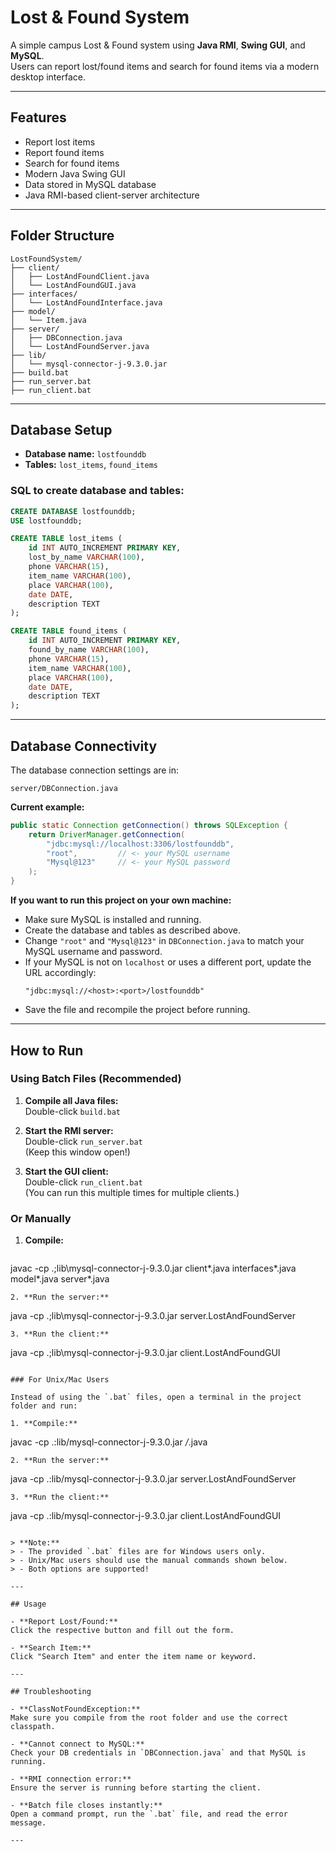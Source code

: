 # Lost & Found System

A simple campus Lost & Found system using **Java RMI**, **Swing GUI**, and **MySQL**.  
Users can report lost/found items and search for found items via a modern desktop interface.

---

## Features

- Report lost items
- Report found items
- Search for found items
- Modern Java Swing GUI
- Data stored in MySQL database
- Java RMI-based client-server architecture

---

## Folder Structure

```
LostFoundSystem/
├── client/
│   ├── LostAndFoundClient.java
│   └── LostAndFoundGUI.java
├── interfaces/
│   └── LostAndFoundInterface.java
├── model/
│   └── Item.java
├── server/
│   ├── DBConnection.java
│   └── LostAndFoundServer.java
├── lib/
│   └── mysql-connector-j-9.3.0.jar
├── build.bat
├── run_server.bat
├── run_client.bat
```

---

## Database Setup

- **Database name:** `lostfounddb`
- **Tables:** `lost_items`, `found_items`

### SQL to create database and tables:

```sql
CREATE DATABASE lostfounddb;
USE lostfounddb;

CREATE TABLE lost_items (
    id INT AUTO_INCREMENT PRIMARY KEY,
    lost_by_name VARCHAR(100),
    phone VARCHAR(15),
    item_name VARCHAR(100),
    place VARCHAR(100),
    date DATE,
    description TEXT
);

CREATE TABLE found_items (
    id INT AUTO_INCREMENT PRIMARY KEY,
    found_by_name VARCHAR(100),
    phone VARCHAR(15),
    item_name VARCHAR(100),
    place VARCHAR(100),
    date DATE,
    description TEXT
);
```

---

## Database Connectivity

The database connection settings are in:

```
server/DBConnection.java
```

**Current example:**
```java
public static Connection getConnection() throws SQLException {
    return DriverManager.getConnection(
        "jdbc:mysql://localhost:3306/lostfounddb",
        "root",         // <- your MySQL username
        "Mysql@123"     // <- your MySQL password
    );
}
```

**If you want to run this project on your own machine:**
- Make sure MySQL is installed and running.
- Create the database and tables as described above.
- Change `"root"` and `"Mysql@123"` in `DBConnection.java` to match your MySQL username and password.
- If your MySQL is not on `localhost` or uses a different port, update the URL accordingly:
  ```
  "jdbc:mysql://<host>:<port>/lostfounddb"
  ```
- Save the file and recompile the project before running.

---

## How to Run

### Using Batch Files (Recommended)

1. **Compile all Java files:**  
   Double-click `build.bat`

2. **Start the RMI server:**  
   Double-click `run_server.bat`  
   (Keep this window open!)

3. **Start the GUI client:**  
   Double-click `run_client.bat`  
   (You can run this multiple times for multiple clients.)

### Or Manually

1. **Compile:**
   ```
  javac -cp .;lib\mysql-connector-j-9.3.0.jar client\*.java interfaces\*.java model\*.java server\*.java

   ```
2. **Run the server:**
   ```
   java -cp .;lib\mysql-connector-j-9.3.0.jar server.LostAndFoundServer
   ```
3. **Run the client:**
   ```
   java -cp .;lib\mysql-connector-j-9.3.0.jar client.LostAndFoundGUI
   ```

### For Unix/Mac Users

Instead of using the `.bat` files, open a terminal in the project folder and run:

1. **Compile:**
   ```
   javac -cp .:lib/mysql-connector-j-9.3.0.jar */*.java
   ```
2. **Run the server:**
   ```
   java -cp .:lib/mysql-connector-j-9.3.0.jar server.LostAndFoundServer
   ```
3. **Run the client:**
   ```
   java -cp .:lib/mysql-connector-j-9.3.0.jar client.LostAndFoundGUI
   ```

> **Note:**  
> - The provided `.bat` files are for Windows users only.  
> - Unix/Mac users should use the manual commands shown below.
> - Both options are supported!

---

## Usage

- **Report Lost/Found:**  
  Click the respective button and fill out the form.

- **Search Item:**  
  Click "Search Item" and enter the item name or keyword.

---

## Troubleshooting

- **ClassNotFoundException:**  
  Make sure you compile from the root folder and use the correct classpath.

- **Cannot connect to MySQL:**  
  Check your DB credentials in `DBConnection.java` and that MySQL is running.

- **RMI connection error:**  
  Ensure the server is running before starting the client.

- **Batch file closes instantly:**  
  Open a command prompt, run the `.bat` file, and read the error message.

---
